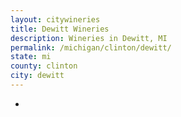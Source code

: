 ```yaml
---
layout: citywineries
title: Dewitt Wineries
description: Wineries in Dewitt, MI
permalink: /michigan/clinton/dewitt/
state: mi
county: clinton
city: dewitt
---
```

-
